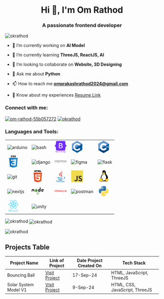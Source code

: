 <h1 align="center">Hi 👋, I'm Om Rathod</h1>
<h3 align="center">A passionate frontend developer</h3>

<p align="left"> <img src="https://komarev.com/ghpvc/?username=okrathod&label=Profile%20views&color=0e75b6&style=flat" alt="okrathod" /> </p>

- 🔭 I’m currently working on **AI Model**

- 🌱 I’m currently learning **ThreeJS, ReactJS, AI**

- 👯 I’m looking to collaborate on **Website, 3D Designing**

- 💬 Ask me about **Python**

- 📫 How to reach me **omprakashrathod2024@gmail.com**

- 📄 Know about my experiences [Resume Link](https://drive.google.com/file/d/19iq3pB_0mn_6HK8Fh5yrRJ-5HWCKiMIr/view?usp=drive_link)

<h3 align="left">Connect with me:</h3>
<p align="left">
<a href="https://linkedin.com/in/om-rathod-55b057272" target="blank"><img align="center" src="https://raw.githubusercontent.com/rahuldkjain/github-profile-readme-generator/master/src/images/icons/Social/linked-in-alt.svg" alt="om-rathod-55b057272" height="30" width="40" /></a>
<a href="https://www.leetcode.com/okrathod" target="blank"><img align="center" src="https://raw.githubusercontent.com/rahuldkjain/github-profile-readme-generator/master/src/images/icons/Social/leet-code.svg" alt="okrathod" height="30" width="40" /></a>
</p>

<h3 align="left">Languages and Tools:</h3>
<table>
  <tr>
    <td><img src="https://cdn.worldvectorlogo.com/logos/arduino-1.svg" alt="arduino" width="40" height="40"/></td>
    <td><img src="https://www.vectorlogo.zone/logos/gnu_bash/gnu_bash-icon.svg" alt="bash" width="40" height="40"/></td>
    <td><img src="https://raw.githubusercontent.com/devicons/devicon/master/icons/bootstrap/bootstrap-plain-wordmark.svg" alt="bootstrap" width="40" height="40"/></td>
    <td><img src="https://raw.githubusercontent.com/devicons/devicon/master/icons/c/c-original.svg" alt="c" width="40" height="40"/></td>
    <td><img src="https://raw.githubusercontent.com/devicons/devicon/master/icons/cplusplus/cplusplus-original.svg" alt="cplusplus" width="40" height="40"/></td>
  </tr>
  <tr>
    <td><img src="https://raw.githubusercontent.com/devicons/devicon/master/icons/css3/css3-original-wordmark.svg" alt="css3" width="40" height="40"/></td>
    <td><img src="https://cdn.worldvectorlogo.com/logos/django.svg" alt="django" width="40" height="40"/></td>
    <td><img src="https://raw.githubusercontent.com/devicons/devicon/master/icons/express/express-original-wordmark.svg" alt="express" width="40" height="40"/></td>
    <td><img src="https://www.vectorlogo.zone/logos/figma/figma-icon.svg" alt="figma" width="40" height="40"/></td>
    <td><img src="https://www.vectorlogo.zone/logos/pocoo_flask/pocoo_flask-icon.svg" alt="flask" width="40" height="40"/></td>
  </tr>
  <tr>
    <td><img src="https://www.vectorlogo.zone/logos/git-scm/git-scm-icon.svg" alt="git" width="40" height="40"/></td>
    <td><img src="https://raw.githubusercontent.com/devicons/devicon/master/icons/html5/html5-original-wordmark.svg" alt="html5" width="40" height="40"/></td>
    <td><img src="https://raw.githubusercontent.com/devicons/devicon/master/icons/java/java-original.svg" alt="java" width="40" height="40"/></td>
    <td><img src="https://raw.githubusercontent.com/devicons/devicon/master/icons/javascript/javascript-original.svg" alt="javascript" width="40" height="40"/></td>
    <td><img src="https://raw.githubusercontent.com/devicons/devicon/master/icons/linux/linux-original.svg" alt="linux" width="40" height="40"/></td>
  </tr>
  <tr>
    <td><img src="https://cdn.worldvectorlogo.com/logos/nextjs-2.svg" alt="nextjs" width="40" height="40"/></td>
    <td><img src="https://raw.githubusercontent.com/devicons/devicon/master/icons/nodejs/nodejs-original-wordmark.svg" alt="nodejs" width="40" height="40"/></td>
    <td><img src="https://raw.githubusercontent.com/devicons/devicon/master/icons/oracle/oracle-original.svg" alt="oracle" width="40" height="40"/></td>
    <td><img src="https://www.vectorlogo.zone/logos/getpostman/getpostman-icon.svg" alt="postman" width="40" height="40"/></td>
    <td><img src="https://raw.githubusercontent.com/devicons/devicon/master/icons/python/python-original.svg" alt="python" width="40" height="40"/></td>
  </tr>
  <tr>
    <td><img src="https://raw.githubusercontent.com/devicons/devicon/master/icons/react/react-original-wordmark.svg" alt="react" width="40" height="40"/></td>
    <td><img src="https://www.vectorlogo.zone/logos/unity3d/unity3d-icon.svg" alt="unity" width="40" height="40"/></td>
  </tr>
</table>


<p><img align="left" src="https://github-readme-stats.vercel.app/api/top-langs?username=okrathod&show_icons=true&locale=en&layout=compact" alt="okrathod" /></p>

<p>&nbsp;<img align="center" src="https://github-readme-stats.vercel.app/api?username=okrathod&show_icons=true&locale=en" alt="okrathod" /></p>

<p><img align="center" src="https://github-readme-streak-stats.herokuapp.com/?user=okrathod&" alt="okrathod" /></p>

<!DOCTYPE html>
<html lang="en">
<head>
    <meta charset="UTF-8">
    <meta name="viewport" content="width=device-width, initial-scale=1.0">
</head>
<body>

<h2>Projects Table</h2>

<table>
      <thead>
            <tr>
                <th>Project Name</th>
                <th>Link of Project</th>
                <th>Date Project Created On</th>
                <th>Tech Stack</th>
            </tr>
      </thead>
      <tbody>            
            <tr>
                <td>Bouncing Ball</td>
                <td><a href="https://bounce-ball-tan.vercel.app">Visit Project</a></td>
                <td>17-Sep-24</td>
                <td>HTML, JavaScript, ThreeJS</td>
            </tr>
            <tr>
                <td>Solar System Model V1</td>
                <td><a href="https://solar-system-v1-ten.vercel.app">Visit Project</a></td>
                <td>9-Sep-24</td>
                <td>HTML, CSS, JavaScript, ThreeJS</td>
            </tr>
        </tbody>
    </table>

</body>
</html>



